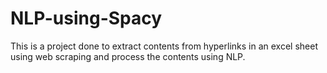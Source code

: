 # NLP-using-Spacy
This is a project done to extract contents from hyperlinks in an excel sheet using web scraping and process the contents using NLP.
